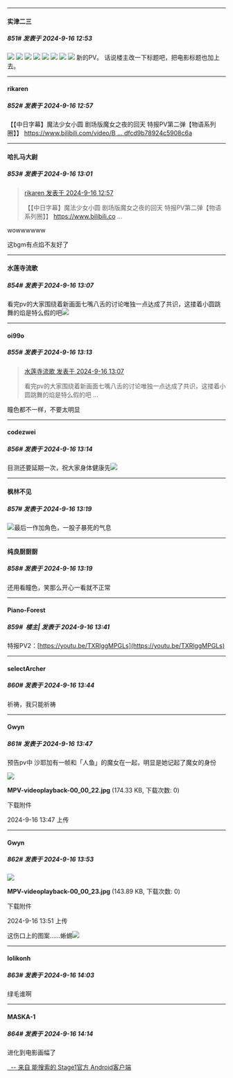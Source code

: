 ﻿
*****

####  实津二三  
##### 851#       发表于 2024-9-16 12:53

<img src="https://p.sda1.dev/19/50a3b4330b6f3ee8868b635ca354a231/image.jpg" referrerpolicy="no-referrer">
<img src="https://p.sda1.dev/19/6dd2c4b3e49231ead185f6d7cba4e03d/image.jpg" referrerpolicy="no-referrer">
<img src="https://p.sda1.dev/19/793522481113bab9e71cc776f7f68c0b/image.jpg" referrerpolicy="no-referrer">
<img src="https://p.sda1.dev/19/f6e393231fcbb63a94fedaaa372d9445/image.jpg" referrerpolicy="no-referrer">
<img src="https://p.sda1.dev/19/ab992d32e243dfcb1cd4d7bc1f12b0c9/image.jpg" referrerpolicy="no-referrer">
<img src="https://p.sda1.dev/19/6d6b196ae8172135fdcc7a5c442aec92/image.jpg" referrerpolicy="no-referrer">
<img src="https://p.sda1.dev/19/260e0350a2119e94baf90253fbaa3910/image.jpg" referrerpolicy="no-referrer">
<img src="https://p.sda1.dev/19/98bb2afc7ea85e26d3cd7af99841e988/image.jpg" referrerpolicy="no-referrer">
新的PV。
话说楼主改一下标题吧，把电影标题也加上去。


*****

####  rikaren  
##### 852#       发表于 2024-9-16 12:57

【【中日字幕】魔法少女小圆 剧场版魔女之夜的回天 特报PV第二弹【物语系列圈】】 [https://www.bilibili.com/video/B ... dfcd9b78924c5908c6a](https://www.bilibili.com/video/BV1XY49ePEqi/?share_source=copy_web&amp;vd_source=fa7d512922707dfcd9b78924c5908c6a)


*****

####  哈扎马大尉  
##### 853#       发表于 2024-9-16 13:01

<blockquote><a href="httphttps://bbs.saraba1st.com/2b/forum.php?mod=redirect&amp;goto=findpost&amp;pid=66219400&amp;ptid=2000984" target="_blank">rikaren 发表于 2024-9-16 12:57</a>

【【中日字幕】魔法少女小圆 剧场版魔女之夜的回天 特报PV第二弹【物语系列圈】】 https://www.bilibili.co ...</blockquote>
wowwwwww

这bgm有点焰不友好了


*****

####  水莲寺流歌  
##### 854#       发表于 2024-9-16 13:07

看完pv的大家围绕着新画面七嘴八舌的讨论唯独一点达成了共识，这搂着小圆跳舞的焰是特么假的吧<img src="https://static.saraba1st.com/image/smiley/carton2017/093.gif" referrerpolicy="no-referrer">


*****

####  oi99o  
##### 855#       发表于 2024-9-16 13:13

<blockquote><a href="httphttps://bbs.saraba1st.com/2b/forum.php?mod=redirect&amp;goto=findpost&amp;pid=66219467&amp;ptid=2000984" target="_blank">水莲寺流歌 发表于 2024-9-16 13:07</a>

看完pv的大家围绕着新画面七嘴八舌的讨论唯独一点达成了共识，这搂着小圆跳舞的焰是特么假的吧 ...</blockquote>
瞳色都不一样，不要太明显

*****

####  codezwei  
##### 856#       发表于 2024-9-16 13:14

目测还要延期一次，祝大家身体健康先<img src="https://static.saraba1st.com/image/smiley/face2017/037.png" referrerpolicy="no-referrer">


*****

####  枫林不见  
##### 857#       发表于 2024-9-16 13:19

<img src="https://static.saraba1st.com/image/smiley/face2017/004.gif" referrerpolicy="no-referrer">最后一作加角色，一股子暴死的气息

*****

####  纯良厨厨厨  
##### 858#       发表于 2024-9-16 13:19

还用看瞳色，笑那么开心一看就不正常


*****

####  Piano-Forest  
##### 859#         楼主| 发表于 2024-9-16 13:41

特报PV2：[https://youtu.be/TXRlggMPGLs](https://youtu.be/TXRlggMPGLs)


*****

####  selectArcher  
##### 860#       发表于 2024-9-16 13:44

祈祷，我只能祈祷

*****

####  Gwyn  
##### 861#       发表于 2024-9-16 13:47

预告pv中 沙耶加有一帧和「人鱼」的魔女在一起，明显是她记起了魔女的身份

<img src="https://img.saraba1st.com/forum/202409/16/134746pijbghmjgtintowh.jpg" referrerpolicy="no-referrer">

<strong>MPV-videoplayback-00_00_22.jpg</strong> (174.33 KB, 下载次数: 0)

下载附件

2024-9-16 13:47 上传


*****

####  Gwyn  
##### 862#       发表于 2024-9-16 13:53

<img src="https://img.saraba1st.com/forum/202409/16/135155ehwxpxkwi4zx30qy.jpg" referrerpolicy="no-referrer">

<strong>MPV-videoplayback-00_00_23.jpg</strong> (143.89 KB, 下载次数: 0)

下载附件

2024-9-16 13:51 上传

这伤口上的图案......蜥蜴<img src="https://static.saraba1st.com/image/smiley/face2017/151.png" referrerpolicy="no-referrer">


*****

####  lolikonh  
##### 863#       发表于 2024-9-16 14:03

绿毛谁啊


*****

####  MASKA-1  
##### 864#       发表于 2024-9-16 14:14

进化到电影画幅了

[  -- 来自 能搜索的 Stage1官方 Android客户端](https://www.coolapk.com/apk/140634)

